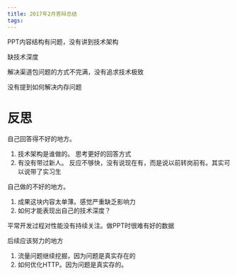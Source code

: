 ```yaml
---
title: 2017年2月答辩总结
tags:
---
```


PPT内容结构有问题，没有讲到技术架构

缺技术深度

解决渠道包问题的方式不完满，没有追求技术极致

没有提到如何解决内存问题

# 反思
自己回答得不好的地方。

1. 技术架构是谁做的。 思考更好的回答方式
2. 有没有带过新人。 反应不够快，没有说现在有，而是说以前转岗前有。其实可以说带了实习生


自己做的不好的地方。

1. 成果这块内容太单薄。感觉严重缺乏影响力
2. 如何才能表现出自己的技术深度？

平常开发过程对性能没有持续关注。做PPT时很难有好的数据

后续应该努力的地方

1. 流量问题继续挖掘，因为问题是真实存在的
2. 如何优化HTTP。因为问题是真实存的。
